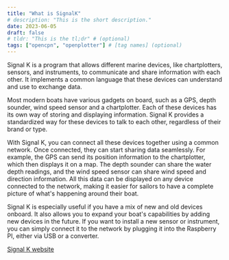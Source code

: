 ```yaml
---
title: "What is SignalK"
# description: "This is the short description."
date: 2023-06-05
draft: false
# tldr: "This is the tl;dr" # (optional)
tags: ["opencpn", "openplotter"] # [tag names] (optional)
---
```


Signal K is a program that allows different marine devices, like chartplotters, sensors, and instruments, to communicate and share information with each other. It implements a common language that these devices can understand and use to exchange data.

Most modern boats have various gadgets on board, such as a GPS, depth sounder, wind speed sensor and a chartplotter. Each of these devices has its own way of storing and displaying information. Signal K provides a standardized way for these devices to talk to each other, regardless of their brand or type.

With Signal K, you can connect all these devices together using a common network. Once connected, they can start sharing data seamlessly. For example, the GPS can send its position information to the chartplotter, which then displays it on a map. The depth sounder can share the water depth readings, and the wind speed sensor can share wind speed and direction information. All this data can be displayed on any device connected to the network, making it easier for sailors to have a complete picture of what's happening around their boat. 

Signal K is especially useful if you have a mix of new and old devices onboard. It also allows you to expand your boat's capabilities by adding new devices in the future. If you want to install a new sensor or instrument, you can simply connect it to the network by plugging it into the Raspberry PI, either via USB or a converter.

[Signal K website](https://signalk.org/)